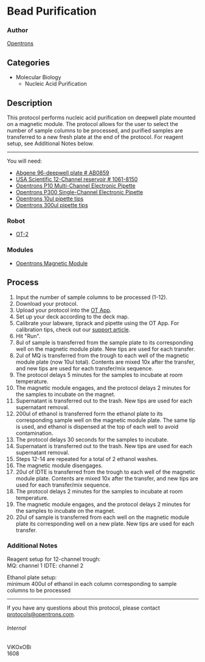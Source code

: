 # Bead Purification

### Author
[Opentrons](http://www.opentrons.com/)

## Categories
* Molecular Biology
    * Nucleic Acid Purification

## Description
This protocol performs nucleic acid purification on deepwell plate mounted on a magnetic module. The protocol allows for the user to select the number of sample columns to be processed, and purified samples are transferred to a new fresh plate at the end of the protocol. For reagent setup, see Additional Notes below.

---

You will need:
* [Abgene 96-deepwell plate # AB0859](https://www.thermofisher.com/order/catalog/product/AB0859)
* [USA Scientific 12-Channel reservoir # 1061-8150](https://www.usascientific.com/12-channel-automation-reservoir.aspx)
* [Opentrons P10 Multi-Channel Electronic Pipette](https://shop.opentrons.com/collections/ot-2-pipettes/products/8-channel-electronic-pipette)
* [Opentrons P300 Single-Channel Electronic Pipette](https://shop.opentrons.com/collections/ot-2-pipettes/products/8-channel-electronic-pipette?variant=5984202489885)
* [Opentrons 10ul pipette tips](https://shop.opentrons.com/collections/opentrons-tips/products/opentrons-10ul-tips)
* [Opentrons 300ul pipette tips](https://shop.opentrons.com/collections/opentrons-tips/products/opentrons-300ul-tips)

### Robot
* [OT-2](https://opentrons.com/ot-2)

### Modules
* [Opentrons Magnetic Module](https://shop.opentrons.com/collections/hardware-modules/products/magdeck)

## Process
1. Input the number of sample columns to be processed (1-12).
2. Download your protocol.
3. Upload your protocol into the [OT App](https://opentrons.com/ot-app).
4. Set up your deck according to the deck map.
5. Calibrate your labware, tiprack and pipette using the OT App. For calibration tips, check out our [support article](https://support.opentrons.com/ot-2/getting-started-software-setup/deck-calibration).
6. Hit "Run".
7. 8ul of sample is transferred from the sample plate to its corresponding well on the magnetic module plate. New tips are used for each transfer.
8. 2ul of MQ is transferred from the trough to each well of the magnetic module plate (now 10ul total). Contents are mixed 10x after the transfer, and new tips are used for each transfer/mix sequence.
9. The protocol delays 5 minutes for the samples to incubate at room temperature.
10. The magnetic module engages, and the protocol delays 2 minutes for the samples to incubate on the magnet.
11. Supernatant is transferred out to the trash. New tips are used for each supernatant removal.
12. 200ul of ethanol is transferred form the ethanol plate to its corresponding  sample well on the magnetic module plate. The same tip is used, and ethanol is dispensed at the top of each well to avoid contamination.
13. The protocol delays 30 seconds for the samples to incubate.
14. Supernatant is transferred out to the trash. New tips are used for each supernatant removal.
15. Steps 12-14 are repeated for a total of 2 ethanol washes.
16. The magnetic module disengages.
17. 20ul of IDTE is transferred from the trough to each well of the magnetic module plate. Contents are mixed 10x after the transfer, and new tips are used for each transfer/mix sequence.
18. The protocol delays 2 minutes for the samples to incubate at room temperature.
19. The magnetic module engages, and the protocol delays 2 minutes for the samples to incubate on the magnet.
20. 20ul of sample is transferred from each well on the magnetic module plate its corresponding well on a new plate. New tips are used for each transfer.

### Additional Notes
Reagent setup for 12-channel trough:  
MQ: channel 1
IDTE: channel 2

Ethanol plate setup:  
minimum 400ul of ethanol in each column corresponding to sample columns to be processed

---

If you have any questions about this protocol, please contact protocols@opentrons.com.

###### Internal
ViKOxOBi  
1608
